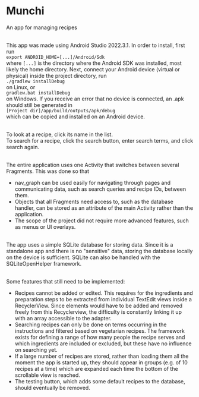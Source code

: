 # Munchi
An app for managing recipes<br/><br/>

This app was made using Android Studio 2022.3.1. In order to install, first run<br/>
`export ANDROID_HOME=[...]/Android/Sdk`<br/>
where `[...]` is the directory where the Android SDK was installed, most likely the home directory. 
Next, connect your Android device (virtual or physical) inside the project directory, run<br/>
`./gradlew installDebug`<br/>
on Linux, or<br>
`gradlew.bat installDebug`<br/>
on Windows. If you receive an error that no device is connected, an .apk should still be generated in<br/>
`[Project dir]/app/build/outputs/apk/debug`<br/>
which can be copied and installed on an Android device.<br/><br/>

To look at a recipe, click its name in the list.<br/>
To search for a recipe, click the search button, enter search terms, and click search again.<br/><br/>

The entire application uses one Activity that switches between several Fragments. This was done so that<br/>
- nav_graph can be used easily for navigating through pages and communicating data, such as search queries and recipe IDs, between them.
- Objects that all Fragments need access to, such as the database handler, can be stored as an attribute of the main Activity rather than the application.
- The scope of the project did not require more advanced features, such as menus or UI overlays.
<br/>
The app uses a simple SQLite database for storing data. Since it is a standalone app and there is no "sensitive" data, storing the database locally 
on the device is sufficient. SQLite can also be handled with the SQLiteOpenHelper framework.<br/><br/>

Some features that still need to be implemented:
- Recipes cannot be added or edited. This requires for the ingredients and preparation steps to be extracted from individual TextEdit views inside a RecyclerView. Since elements would have to be added and removed freely from this Recyclerview, the difficulty is constantly linking it up with an array accessible to the adapter.
- Searching recipes can only be done on terms occurring in the instructions and filtered based on vegetarian recipes. The framework exists for defining a range of how many people the recipe serves and which ingredients are included or excluded, but these have no influence on searching yet.
- If a large number of recipes are stored, rather than loading them all the moment the app is started up, they should appear in groups (e.g. of 10 recipes at a time) which are expanded each time the bottom of the scrollable view is reached.
- The testing button, which adds some default recipes to the database, should eventually be removed.





